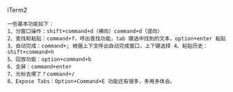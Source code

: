 iTerm2

	一些基本功能如下： 
	1、分窗口操作：shift+command+d（横向）command+d（竖向） 
	2、查找和粘贴：command+f，呼出查找功能，tab 键选中找到的文本，option+enter 粘贴 
	3、自动完成：command+; 根据上下文呼出自动完成窗口，上下键选择 4、粘贴历史：shift+command+h
	5、回放功能：option+command+b 
	6、全屏：command+enter 
	7、光标去哪了？command+/ 
	8、Expose Tabs：Option+Command+E 功能还有很多，多用多体会。